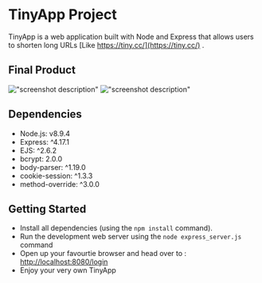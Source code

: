 # TinyApp Project

TinyApp is a web application built with Node and Express that allows users to shorten long URLs [Like https://tiny.cc/](https://tiny.cc/)
.

## Final Product

!["screenshot description"](#)
!["screenshot description"](#)

## Dependencies

- Node.js: v8.9.4
- Express: ^4.17.1
- EJS: ^2.6.2
- bcrypt: 2.0.0
- body-parser: ^1.19.0
- cookie-session: ^1.3.3
- method-override: ^3.0.0

## Getting Started

- Install all dependencies (using the `npm install` command).
- Run the development web server using the `node express_server.js` command
- Open up your favourtie browser and head over to : [http://localhost:8080/login](http://localhost:8080/)
- Enjoy your very own TinyApp
